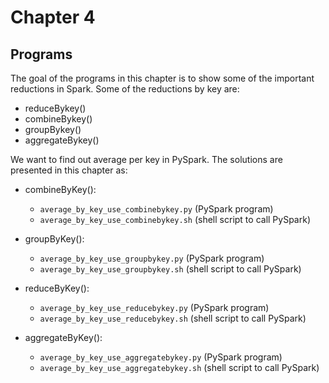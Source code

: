 # Chapter 4

## Programs

The goal of the programs in this chapter is
to show some of the important reductions 
in Spark. Some of the reductions by key
are:

* reduceBykey()
* combineBykey()
* groupBykey()
* aggregateBykey()


We want to find out average per key in PySpark. 
The solutions are presented in this chapter as:

* combineByKey():
	* `average_by_key_use_combinebykey.py` (PySpark program) 
	* `average_by_key_use_combinebykey.sh` (shell script to call PySpark)

* groupByKey():
	* `average_by_key_use_groupbykey.py` (PySpark program)
	* `average_by_key_use_groupbykey.sh` (shell script to call PySpark)

* reduceByKey():
	* `average_by_key_use_reducebykey.py` (PySpark program)
	* `average_by_key_use_reducebykey.sh` (shell script to call PySpark)

* aggregateByKey():
	* `average_by_key_use_aggregatebykey.py` (PySpark program)
	* `average_by_key_use_aggregatebykey.sh` (shell script to call PySpark)
